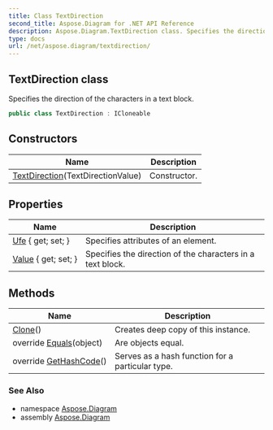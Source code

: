 ```yaml
---
title: Class TextDirection
second_title: Aspose.Diagram for .NET API Reference
description: Aspose.Diagram.TextDirection class. Specifies the direction of the characters in a text block
type: docs
url: /net/aspose.diagram/textdirection/
---
```

## TextDirection class

Specifies the direction of the characters in a text block.

```csharp
public class TextDirection : ICloneable
```

## Constructors

| Name | Description |
| --- | --- |
| [TextDirection](textdirection/)(TextDirectionValue) | Constructor. |

## Properties

| Name | Description |
| --- | --- |
| [Ufe](../../aspose.diagram/textdirection/ufe/) { get; set; } | Specifies attributes of an element. |
| [Value](../../aspose.diagram/textdirection/value/) { get; set; } | Specifies the direction of the characters in a text block. |

## Methods

| Name | Description |
| --- | --- |
| [Clone](../../aspose.diagram/textdirection/clone/)() | Creates deep copy of this instance. |
| override [Equals](../../aspose.diagram/textdirection/equals/)(object) | Are objects equal. |
| override [GetHashCode](../../aspose.diagram/textdirection/gethashcode/)() | Serves as a hash function for a particular type. |

### See Also

* namespace [Aspose.Diagram](../../aspose.diagram/)
* assembly [Aspose.Diagram](../../)


